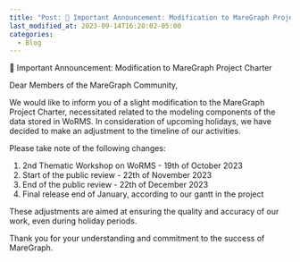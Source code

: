 ```yaml
---
title: "Post: 📣 Important Announcement: Modification to MareGraph Project Charter"
last_modified_at: 2023-09-14T16:20:02-05:00
categories:
  - Blog
---
```


📣 Important Announcement: Modification to MareGraph Project Charter

Dear Members of the MareGraph Community,

We would like to inform you of a slight modification to the MareGraph Project Charter, necessitated related to the modeling components of the data stored in WoRMS. In consideration of upcoming holidays, we have decided to make an adjustment to the timeline of our activities.

Please take note of the following changes:

1) 2nd Thematic Workshop on WoRMS - 19th of October 2023
2) Start of the public review - 22th of November 2023
3) End of the public review - 22th of December 2023
4) Final release end of January, according to our gantt in the project

These adjustments are aimed at ensuring the quality and accuracy of our work, even during holiday periods.

Thank you for your understanding and commitment to the success of MareGraph.


